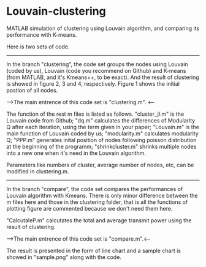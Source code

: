 # Louvain-clustering
MATLAB simulation of clustering using Louvain algorithm, and comparing its performance with K-means.


Here is two sets of code.

----------------------------------------------------------------------------------------------------------------------------------
In the branch "clustering", the code set groups the nodes using Louvain (coded by us), 
Louvain (code you recommend on Github) and K-means (from MATLAB, and it's Kmeans++, to be exact).
And the result of clustering is showed in figure 2, 3 and 4, respectively.
Figure 1 shows the initial postion of all nodes.

——>The main entrence of this code set is "clustering.m".  <——

The function of the rest m files is listed as follows.
"cluster_jl.m" is the Louvain code from Github;
"dq.m" calculates the differences of Modularity Q after each iteration, using the term given in your paper;
"Louvain.m" is the main function of Louvain coded by us;
"modularity.m" calculates modularity Q;
"PPP.m" generates inital position of nodes following poisson distribution at the beginning of the programm;
"shrinkcluster.m" shrinks multiple nodes into a new one when it's need in the Louvain algorithm.

Parameters like numbers of cluster, average number of nodes, etc, can be modified in clustering.m.



----------------------------------------------------------------------------------------------------------------------------------


In the branch "compare", the code set compares the performances of Louvain algorithm with Kmeans.
There is only minor difference between the m files here and those in the clustering folder, that is all the functions
of plotting figure are commented because we don't need them here.

"CalcutaleP.m" calcutates the total and average transmit power using the result of clustering.

——>The main entrence of this code set is "compare.m".<——


The result is presented in the form of line chart and a sample chart is showed in
"sample.png" along with the code.
